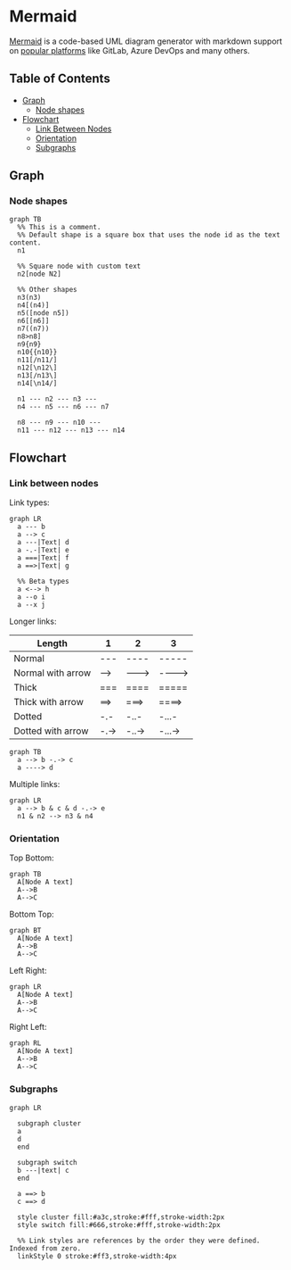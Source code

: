 # Mermaid

[Mermaid](https://mermaid-js.github.io/) is a code-based UML diagram generator with markdown support on [popular platforms](https://mermaid-js.github.io/mermaid/#/./integrations) like GitLab, Azure DevOps and many others.

## Table of Contents

* [Graph](#graph)
  * [Node shapes](#node-shapes)
* [Flowchart](#flowchart)
  * [Link Between Nodes](#link-between-nodes)
  * [Orientation](#orientation)
  * [Subgraphs](#subgraphs)

## Graph

### Node shapes

```mermaid
graph TB
  %% This is a comment.
  %% Default shape is a square box that uses the node id as the text content.
  n1

  %% Square node with custom text
  n2[node N2]

  %% Other shapes
  n3(n3)
  n4[(n4)]
  n5([node n5])
  n6[[n6]]
  n7((n7))
  n8>n8]
  n9{n9}
  n10{{n10}}
  n11[/n11/]
  n12[\n12\]
  n13[/n13\]
  n14[\n14/]

  n1 --- n2 --- n3 ---
  n4 --- n5 --- n6 --- n7

  n8 --- n9 --- n10 ---
  n11 --- n12 --- n13 --- n14
```

## Flowchart

### Link between nodes

Link types:

```mermaid
graph LR
  a --- b
  a --> c
  a ---|Text| d
  a -.-|Text| e
  a ===|Text| f
  a ==>|Text| g

  %% Beta types
  a <--> h
  a --o i
  a --x j

```

Longer links:

| Length | 1 | 2 | 3 |
|-|-|-|-|
| Normal | --- | ---- | ----- |
| Normal with arrow | --> | ---> | ----> |
| Thick | === | ==== | ===== |
| Thick with arrow | ==> | ===> | ====> |
| Dotted | -.- | -..- | -...- |
| Dotted with arrow | -.-> | -..-> | -...-> |

```mermaid
graph TB
  a --> b -.-> c
  a ----> d
```

Multiple links:

```mermaid
graph LR
  a --> b & c & d -.-> e
  n1 & n2 --> n3 & n4
```

### Orientation

Top Bottom:

```mermaid
graph TB
  A[Node A text]
  A-->B
  A-->C
```

Bottom Top:

```mermaid
graph BT
  A[Node A text]
  A-->B
  A-->C
```

Left Right:

```mermaid
graph LR
  A[Node A text]
  A-->B
  A-->C
```

Right Left:

```mermaid
graph RL
  A[Node A text]
  A-->B
  A-->C
```

### Subgraphs

```mermaid
graph LR

  subgraph cluster
  a
  d
  end

  subgraph switch
  b ---|text| c
  end

  a ==> b
  c ==> d

  style cluster fill:#a3c,stroke:#fff,stroke-width:2px
  style switch fill:#666,stroke:#fff,stroke-width:2px

  %% Link styles are references by the order they were defined. Indexed from zero.
  linkStyle 0 stroke:#ff3,stroke-width:4px

```

